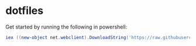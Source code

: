 # dotfiles


Get started by running the following in powershell:

```PowerShell
iex ((new-object net.webclient).DownloadString('https://raw.githubusercontent.com/njhowell/dotfiles/master/init.ps1'))
```
